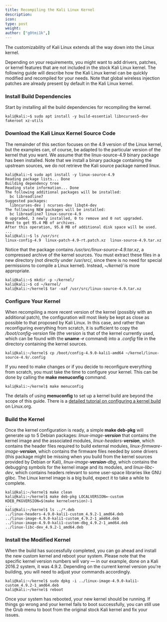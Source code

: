 ```yaml
---
title: Recompiling the Kali Linux Kernel
description:
icon:
type: post
weight:
author: ["g0tmi1k",]
---
```


The customizability of Kali Linux extends all the way down into the Linux kernel.

Depending on your requirements, you might want to add drivers, patches, or kernel features that are not included in the stock Kali Linux kernel. The following guide will describe how the Kali Linux kernel can be quickly modified and recompiled for your needs. Note that global wireless injection patches are already present by default in the Kali Linux kernel.

### Install Build Dependencies

Start by installing all the build dependencies for recompiling the kernel.

```console
kali@kali:~$ sudo apt install -y build-essential libncurses5-dev fakeroot xz-utils
```

### Download the Kali Linux Kernel Source Code

The remainder of this section focuses on the 4.9 version of the Linux kernel, but the examples can, of course, be adapted to the particular version of the kernel that you want. We assume that the linux-source-4.9 binary package has been installed. Note that we install a binary package containing the upstream sources, we do not retrieve the Kali source package named linux.

```console
kali@kali:~$ sudo apt install -y linux-source-4.9
Reading package lists... Done
Building dependency tree
Reading state information... Done
The following additional packages will be installed:
  bc libreadline7
Suggested packages:
  libncurses-dev | ncurses-dev libqt4-dev
The following NEW packages will be installed:
  bc libreadline7 linux-source-4.9
0 upgraded, 3 newly installed, 0 to remove and 0 not upgraded.
Need to get 95.4 MB of archives.
After this operation, 95.8 MB of additional disk space will be used.
...
kali@kali:~$ ls /usr/src
linux-config-4.9  linux-patch-4.9-rt.patch.xz  linux-source-4.9.tar.xz
```

Notice that the package contains _/usr/src/linux-source-4.9.tar.xz_, a compressed archive of the kernel sources. You must extract these files in a new directory (not directly under /usr/src/, since there is no need for special permissions to compile a Linux kernel). Instead, _~/kernel/_ is more appropriate.

```console
kali@kali:~$ mkdir -p ~/kernel/
kali@kali:~$ cd ~/kernel/
kali@kali:~/kernel$ tar -xaf /usr/src/linux-source-4.9.tar.xz
```

### Configure Your Kernel

When recompiling a more recent version of the kernel (possibly with an additional patch), the configuration will most likely be kept as close as possible to that proposed by Kali Linux. In this case, and rather than reconfiguring everything from scratch, it is sufficient to copy the _/boot/config-version_ file (the version is that of the kernel currently used, which can be found with the **uname -r** command) into a _.config_ file in the directory containing the kernel sources.

```console
kali@kali:~/kernel$ cp /boot/config-4.9.0-kali1-amd64 ~/kernel/linux-source-4.9/.config
```

If you need to make changes or if you decide to reconfigure everything from scratch, you must take the time to configure your kernel. This can be done by calling the **make menuconfig** command.

```console
kali@kali:~/kernel$ make menuconfig
```

The details of using **menuconfig** to set up a kernel build are beyond the scope of this guide. There is a [detailed tutorial on configuring a kernel build](https://www.linux.org/threads/the-linux-kernel-configuring-the-kernel-part-1.8745/) on Linux.org.

### Build the Kernel

Once the kernel configuration is ready, a simple **make deb-pkg** will generate up to 5 Debian packages: _linux-image-**version**_ that contains the kernel image and the associated modules, _linux-headers-**version**_, which contains the header files required to build external modules, _linux-firmware-image-**version**_, which contains the firmware files needed by some drivers (this package might be missing when you build from the kernel sources provided by Debian or Kali), _linux-image-**version**-dbg_, which contains the debugging symbols for the kernel image and its modules, and _linux-libc-dev_, which contains headers relevant to some user-space libraries like GNU glibc. The Linux kernel image is a big build, expect it to take a while to complete.

```console
kali@kali:~/kernel$ make clean
kali@kali:~/kernel$ make deb-pkg LOCALVERSION=-custom KDEB_PKGVERSION=$(make kernelversion)-1
...
kali@kali:~/kernel$ ls ../*.deb
../linux-headers-4.9.0-kali1-custom_4.9.2-1_amd64.deb
../linux-image-4.9.0-kali1-custom_4.9.2-1_amd64.deb
../linux-image-4.9.0-kali1-custom-dbg_4.9.2-1_amd64.deb
../linux-libc-dev_4.9.2-1_amd64.deb
```

### Install the Modified Kernel

When the build has successfully completed, you can go ahead and install the new custom kernel and reboot your system. Please note that the specific kernel version numbers will vary — in our example, done on a Kali 2016.2 system, it was 4.9.2. Depending on the current kernel version you're building, you will need to adjust your commands accordingly.

```console
kali@kali:~/kernel$ sudo dpkg -i ../linux-image-4.9.0-kali1-custom_4.9.2-1_amd64.deb
kali@kali:~/kernel$ reboot
```

Once your system has rebooted, your new kernel should be running. If things go wrong and your kernel fails to boot successfully, you can still use the Grub menu to boot from the original stock Kali kernel and fix your issues.
